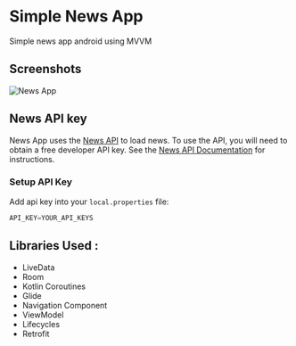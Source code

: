 Simple News App  
=================
Simple news app android using MVVM

Screenshots
-----------
![News App](screenshot/img.png "News App Screenshot")

News API key
------------
News App uses the [News API](https://newsapi.org/docs/get-started) to load news. To use the API, you will need to obtain a free developer API key. See the
[News API Documentation](https://newsapi.org/docs) for instructions.

### Setup API Key
Add api key into your `local.properties` file:

```gradle
API_KEY=YOUR_API_KEYS
```

Libraries Used :
--------------
* LiveData
* Room
* Kotlin Coroutines
* Glide
* Navigation Component
* ViewModel
* Lifecycles
* Retrofit





